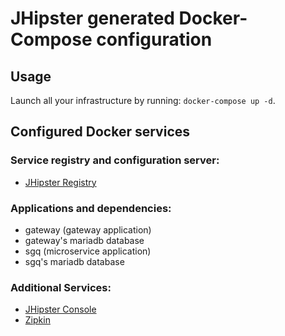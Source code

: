 # JHipster generated Docker-Compose configuration

## Usage

Launch all your infrastructure by running: `docker-compose up -d`.

## Configured Docker services

### Service registry and configuration server:

- [JHipster Registry](http://localhost:8761)

### Applications and dependencies:

- gateway (gateway application)
- gateway's mariadb database
- sgq (microservice application)
- sgq's mariadb database

### Additional Services:

- [JHipster Console](http://localhost:5601)
- [Zipkin](http://localhost:9411)
